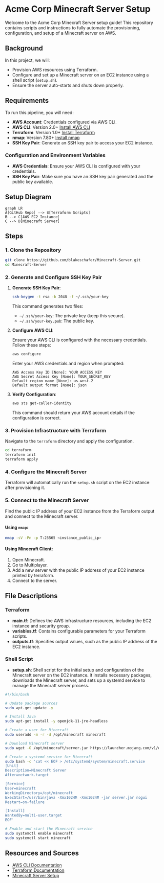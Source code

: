 # Acme Corp Minecraft Server Setup

Welcome to the Acme Corp Minecraft Server setup guide! This repository contains scripts and instructions to fully automate the provisioning, configuration, and setup of a Minecraft server on AWS.

## Background

In this project, we will:
- Provision AWS resources using Terraform.
- Configure and set up a Minecraft server on an EC2 instance using a shell script (`setup.sh`).
- Ensure the server auto-starts and shuts down properly.

## Requirements

To run this pipeline, you will need:
- **AWS Account**: Credentials configured via AWS CLI.
- **AWS CLI**: Version 2.0+ [Install AWS CLI](https://docs.aws.amazon.com/cli/latest/userguide/install-cliv2.html)
- **Terraform**: Version 1.0+ [Install Terraform](https://learn.hashicorp.com/tutorials/terraform/install-cli)
- **nmap**: Version 7.80+ [Install nmap](https://nmap.org/book/inst-windows.html)
- **SSH Key Pair**: Generate an SSH key pair to access your EC2 instance.

### Configuration and Environment Variables

- **AWS Credentials**: Ensure your AWS CLI is configured with your credentials.
- **SSH Key Pair**: Make sure you have an SSH key pair generated and the public key available.

## Setup Diagram

```mermaid
graph LR
A[GitHub Repo] --> B[Terraform Scripts]
B --> C[AWS EC2 Instance]
C --> D[Minecraft Server]
```

## Steps

### 1. Clone the Repository

```sh
git clone https://github.com/blakeschafer/Minecraft-Server.git
cd Minecraft-Server
```

### 2. Generate and Configure SSH Key Pair

1. **Generate SSH Key Pair**:

    ```sh
    ssh-keygen -t rsa -b 2048 -f ~/.ssh/your-key
    ```

    This command generates two files:
    - `~/.ssh/your-key`: The private key (keep this secure).
    - `~/.ssh/your-key.pub`: The public key.

2. **Configure AWS CLI**:

    Ensure your AWS CLI is configured with the necessary credentials. Follow these steps:

    ```sh
    aws configure
    ```

    Enter your AWS credentials and region when prompted:

    ```plaintext
    AWS Access Key ID [None]: YOUR_ACCESS_KEY
    AWS Secret Access Key [None]: YOUR_SECRET_KEY
    Default region name [None]: us-west-2
    Default output format [None]: json
    ```

3. **Verify Configuration**:

    ```sh
    aws sts get-caller-identity
    ```

   This command should return your AWS account details if the configuration is correct.

### 3. Provision Infrastructure with Terraform

Navigate to the `terraform` directory and apply the configuration.

```sh
cd terraform
terraform init
terraform apply
```

### 4. Configure the Minecraft Server

Terraform will automatically run the `setup.sh` script on the EC2 instance after provisioning it.

### 5. Connect to the Minecraft Server

Find the public IP address of your EC2 instance from the Terraform output and connect to the Minecraft server.

#### Using `nmap`:

```sh
nmap -sV -Pn -p T:25565 <instance_public_ip>
```

#### Using Minecraft Client:

1. Open Minecraft.
2. Go to Multiplayer.
3. Add a new server with the public IP address of your EC2 instance printed by terraform.
4. Connect to the server.

## File Descriptions

### Terraform

- **main.tf**: Defines the AWS infrastructure resources, including the EC2 instance and security group.
- **variables.tf**: Contains configurable parameters for your Terraform scripts.
- **outputs.tf**: Specifies output values, such as the public IP address of the EC2 instance.

### Shell Script

- **setup.sh**: Shell script for the initial setup and configuration of the Minecraft server on the EC2 instance. It installs necessary packages, downloads the Minecraft server, and sets up a systemd service to manage the Minecraft server process.

```sh
#!/bin/bash

# Update package sources
sudo apt-get update -y

# Install Java
sudo apt-get install -y openjdk-11-jre-headless

# Create a user for Minecraft
sudo useradd -m -r -d /opt/minecraft minecraft

# Download Minecraft server
sudo wget -O /opt/minecraft/server.jar https://launcher.mojang.com/v1/objects/e3a2fbdc18c27b14b8b4b55b1e2b8d1bdcd85c87/server.jar

# Create a systemd service for Minecraft
sudo bash -c 'cat << EOF > /etc/systemd/system/minecraft.service
[Unit]
Description=Minecraft Server
After=network.target

[Service]
User=minecraft
WorkingDirectory=/opt/minecraft
ExecStart=/usr/bin/java -Xmx1024M -Xms1024M -jar server.jar nogui
Restart=on-failure

[Install]
WantedBy=multi-user.target
EOF'

# Enable and start the Minecraft service
sudo systemctl enable minecraft
sudo systemctl start minecraft
```

## Resources and Sources

- [AWS CLI Documentation](https://docs.aws.amazon.com/cli/latest/userguide/cli-configure-quickstart.html)
- [Terraform Documentation](https://www.terraform.io/docs)
- [Minecraft Server Setup](https://minecraft.gamepedia.com/Tutorials/Setting_up_a_server)
